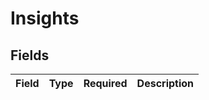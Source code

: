# Insights


## Fields

| Field       | Type        | Required    | Description |
| ----------- | ----------- | ----------- | ----------- |